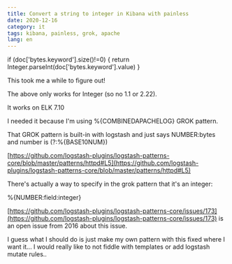 ```yaml
---
title: Convert a string to integer in Kibana with painless
date: 2020-12-16
category: it
tags: kibana, painless, grok, apache
lang: en
---
```


if (doc\['bytes.keyword'\].size()!=0) {
    return Integer.parseInt(doc\['bytes.keyword'\].value)
}

This took me a while to figure out!

The above only works for Integer (so no 1.1 or 2.22).

It works on ELK 7.10

I needed it because I'm using %{COMBINEDAPACHELOG} GROK pattern.

That GROK pattern is built-in with logstash and just says NUMBER:bytes and number is (?:%{BASE10NUM})

[https://github.com/logstash-plugins/logstash-patterns-core/blob/master/patterns/httpd#L5](https://github.com/logstash-plugins/logstash-patterns-core/blob/master/patterns/httpd#L5)

There's actually a way to specify in the grok pattern that it's an integer:

%{NUMBER:field:integer}

[https://github.com/logstash-plugins/logstash-patterns-core/issues/173](https://github.com/logstash-plugins/logstash-patterns-core/issues/173) is an open issue from 2016 about this issue.

I guess what I should do is just make my own pattern with this fixed where I want it... I would really like to not fiddle with templates or add logstash mutate rules..
